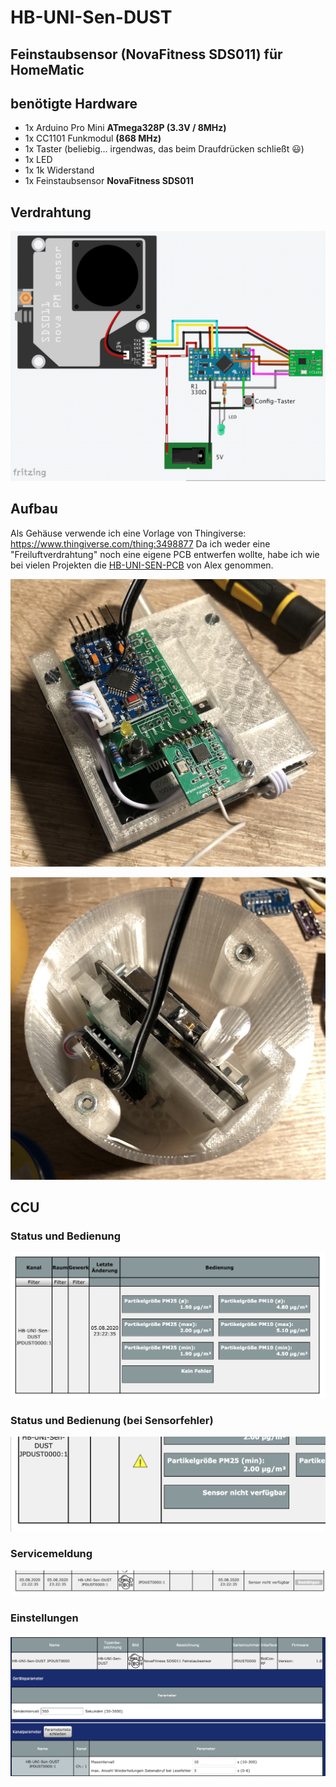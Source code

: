 # HB-UNI-Sen-DUST
## Feinstaubsensor (NovaFitness SDS011) für HomeMatic 

## benötigte Hardware
* 1x Arduino Pro Mini **ATmega328P (3.3V / 8MHz)**
* 1x CC1101 Funkmodul **(868 MHz)**
* 1x Taster (beliebig... irgendwas, das beim Draufdrücken schließt :smiley:)
* 1x LED 
* 1x 1k Widerstand
* 1x Feinstaubsensor **NovaFitness SDS011**

## Verdrahtung
![wiring](Images/wiring.png)

## Aufbau
Als Gehäuse verwende ich eine Vorlage von Thingiverse: https://www.thingiverse.com/thing:3498877
Da ich weder eine "Freiluftverdrahtung" noch eine eigene PCB entwerfen wollte, habe ich wie bei vielen Projekten die [HB-UNI-SEN-PCB](https://github.com/alexreinert/PCB#hb-uni-sen-pcb) von Alex genommen.

![Aufbau1](Images/IMG_1471.jpeg)

![Aufbau2](Images/IMG_1472.jpeg)


## CCU
### Status und Bedienung
![Bedienung](Images/CCU_Bedienung.png)

### Status und Bedienung (bei Sensorfehler)
![DPFehler](Images/CCU_DP_Fehler.png)

### Servicemeldung
![Servicemeldung](Images/CCU_Servicemeldung.png)

### Einstellungen
![Einstellungen](Images/CCU_Einstellungen.png)


